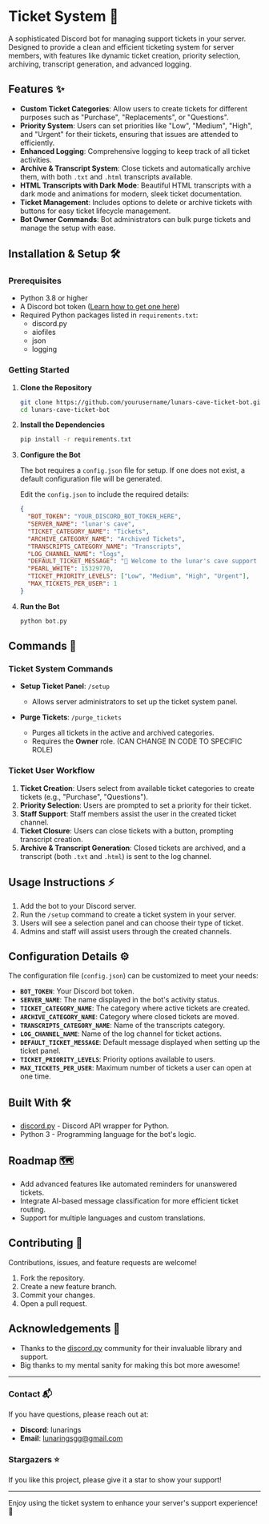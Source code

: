 # Ticket System 🎫

A sophisticated Discord bot for managing support tickets in your server. Designed to provide a clean and efficient ticketing system for server members, with features like dynamic ticket creation, priority selection, archiving, transcript generation, and advanced logging.

## Features ✨

- **Custom Ticket Categories**: Allow users to create tickets for different purposes such as "Purchase", "Replacements", or "Questions".
- **Priority System**: Users can set priorities like "Low", "Medium", "High", and "Urgent" for their tickets, ensuring that issues are attended to efficiently.
- **Enhanced Logging**: Comprehensive logging to keep track of all ticket activities.
- **Archive & Transcript System**: Close tickets and automatically archive them, with both `.txt` and `.html` transcripts available.
- **HTML Transcripts with Dark Mode**: Beautiful HTML transcripts with a dark mode and animations for modern, sleek ticket documentation.
- **Ticket Management**: Includes options to delete or archive tickets with buttons for easy ticket lifecycle management.
- **Bot Owner Commands**: Bot administrators can bulk purge tickets and manage the setup with ease.

## Installation & Setup 🛠️

### Prerequisites

- Python 3.8 or higher
- A Discord bot token ([Learn how to get one here](https://discordpy.readthedocs.io/en/stable/discord.html))
- Required Python packages listed in `requirements.txt`:
  - discord.py
  - aiofiles
  - json
  - logging

### Getting Started

1. **Clone the Repository**

   ```bash
   git clone https://github.com/yourusername/lunars-cave-ticket-bot.git
   cd lunars-cave-ticket-bot
   ```

2. **Install the Dependencies**

   ```bash
   pip install -r requirements.txt
   ```

3. **Configure the Bot**

   The bot requires a `config.json` file for setup. If one does not exist, a default configuration file will be generated.

   Edit the `config.json` to include the required details:

   ```json
   {
     "BOT_TOKEN": "YOUR_DISCORD_BOT_TOKEN_HERE",
     "SERVER_NAME": "lunar's cave",
     "TICKET_CATEGORY_NAME": "Tickets",
     "ARCHIVE_CATEGORY_NAME": "Archived Tickets",
     "TRANSCRIPTS_CATEGORY_NAME": "Transcripts",
     "LOG_CHANNEL_NAME": "logs",
     "DEFAULT_TICKET_MESSAGE": "🎫 Welcome to the lunar's cave support system! Please select a category to proceed.",
     "PEARL_WHITE": 15329770,
     "TICKET_PRIORITY_LEVELS": ["Low", "Medium", "High", "Urgent"],
     "MAX_TICKETS_PER_USER": 1
   }
   ```

4. **Run the Bot**

   ```bash
   python bot.py
   ```

## Commands 🚀

### Ticket System Commands

- **Setup Ticket Panel**: `/setup`
  - Allows server administrators to set up the ticket system panel.

- **Purge Tickets**: `/purge_tickets`
  - Purges all tickets in the active and archived categories.
  - Requires the **Owner** role. (CAN CHANGE IN CODE TO SPECIFIC ROLE)

### Ticket User Workflow

1. **Ticket Creation**: Users select from available ticket categories to create tickets (e.g., "Purchase", "Questions").
2. **Priority Selection**: Users are prompted to set a priority for their ticket.
3. **Staff Support**: Staff members assist the user in the created ticket channel.
4. **Ticket Closure**: Users can close tickets with a button, prompting transcript creation.
5. **Archive & Transcript Generation**: Closed tickets are archived, and a transcript (both `.txt` and `.html`) is sent to the log channel.

## Usage Instructions ⚡

1. Add the bot to your Discord server.
2. Run the `/setup` command to create a ticket system in your server.
3. Users will see a selection panel and can choose their type of ticket.
4. Admins and staff will assist users through the created channels.

## Configuration Details ⚙️

The configuration file (`config.json`) can be customized to meet your needs:

- **`BOT_TOKEN`**: Your Discord bot token.
- **`SERVER_NAME`**: The name displayed in the bot's activity status.
- **`TICKET_CATEGORY_NAME`**: The category where active tickets are created.
- **`ARCHIVE_CATEGORY_NAME`**: Category where closed tickets are moved.
- **`TRANSCRIPTS_CATEGORY_NAME`**: Name of the transcripts category.
- **`LOG_CHANNEL_NAME`**: Name of the log channel for ticket actions.
- **`DEFAULT_TICKET_MESSAGE`**: Default message displayed when setting up the ticket panel.
- **`TICKET_PRIORITY_LEVELS`**: Priority options available to users.
- **`MAX_TICKETS_PER_USER`**: Maximum number of tickets a user can open at one time.

## Built With 🛠️

- [discord.py](https://github.com/Rapptz/discord.py) - Discord API wrapper for Python.
- Python 3 - Programming language for the bot's logic.

## Roadmap 🗺️

- Add advanced features like automated reminders for unanswered tickets.
- Integrate AI-based message classification for more efficient ticket routing.
- Support for multiple languages and custom translations.

## Contributing 🤝

Contributions, issues, and feature requests are welcome!

1. Fork the repository.
2. Create a new feature branch.
3. Commit your changes.
4. Open a pull request.

## Acknowledgements 🙏

- Thanks to the [discord.py](https://discordpy.readthedocs.io/en/stable/) community for their invaluable library and support.
- Big thanks to my mental sanity for making this bot more awesome!

---

### Contact 📬

If you have questions, please reach out at:
- **Discord**: lunarings
- **Email**: lunaringsgg@gmail.com

### Stargazers ⭐

If you like this project, please give it a star to show your support!

---

Enjoy using the ticket system to enhance your server's support experience! 🚀
